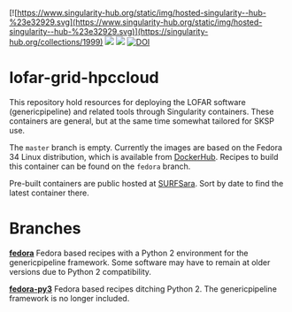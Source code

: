 [![https://www.singularity-hub.org/static/img/hosted-singularity--hub-%23e32929.svg](https://www.singularity-hub.org/static/img/hosted-singularity--hub-%23e32929.svg)](https://singularity-hub.org/collections/1999)
<img src="https://img.shields.io/github/v/release/tikk3r/lofar-grid-hpccloud?sort=semver"/>
<img src="https://img.shields.io/github/license/tikk3r/lofar-grid-hpccloud.svg?logo=github"/>
[![DOI](https://zenodo.org/badge/136925861.svg)](https://zenodo.org/badge/latestdoi/136925861)

# lofar-grid-hpccloud

This repository hold resources for deploying the LOFAR software (genericpipeline) and related tools through Singularity containers. These containers are general, but at the same time somewhat tailored for SKSP use.

The `master` branch is empty. Currently the images are based on the Fedora 34 Linux distribution, which is available from [DockerHub](https://hub.docker.com/_/fedora). Recipes to build this container can be found on the `fedora` branch.

Pre-built containers are public hosted at [SURFSara](https://lofar-webdav.grid.sara.nl/software/shub_mirror/tikk3r/lofar-grid-hpccloud/). Sort by date to find the latest container there.

# Branches

**[fedora](https://github.com/tikk3r/lofar-grid-hpccloud/tree/fedora)** Fedora based recipes with a Python 2 environment for the genericpipeline framework. Some software may have to remain at older versions due to Python 2 compatibility.

**[fedora-py3](https://github.com/tikk3r/lofar-grid-hpccloud/tree/fedora-py3)** Fedora based recipes ditching Python 2. The genericpipeline framework is no longer included.
